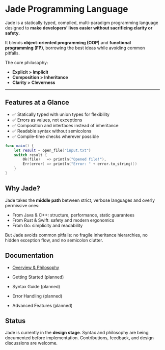 # Jade Programming Language

Jade is a statically typed, compiled, multi-paradigm programming language designed to **make developers’ lives easier without sacrificing clarity or safety**.

It blends **object-oriented programming (OOP)** and **functional programming (FP)**, borrowing the best ideas while avoiding common pitfalls.

The core philosophy:

- **Explicit > Implicit**
- **Composition > Inheritance**
- **Clarity > Cleverness**

---

## Features at a Glance

- ✅ Statically typed with union types for flexibility
- ✅ Errors as values, not exceptions
- ✅ Composition and interfaces instead of inheritance
- ✅ Readable syntax without semicolons
- ✅ Compile-time checks wherever possible

```swift
func main() {
    let result = open_file("input.txt")
    switch result {
        Ok(file)   => println("Opened file!"),
        Err(error) => println("Error: " + error.to_string())
    }
}
```

## Why Jade?

Jade takes the **middle path** between strict, verbose languages and overly permissive ones:

- From Java & C++: structure, performance, static guarantees
- From Rust & Swift: safety and modern ergonomics
- From Go: simplicity and readability

But Jade avoids common pitfalls: no fragile inheritance hierarchies, no hidden exception flow, and no semicolon clutter.

## Documentation

- [Overview & Philosophy](docs/overview.md)

- Getting Started
  (planned)

- Syntax Guide
  (planned)

- Error Handling
  (planned)

- Advanced Features
  (planned)

## Status

Jade is currently in the **design stage**. Syntax and philosophy are being documented before implementation. Contributions, feedback, and design discussions are welcome.
